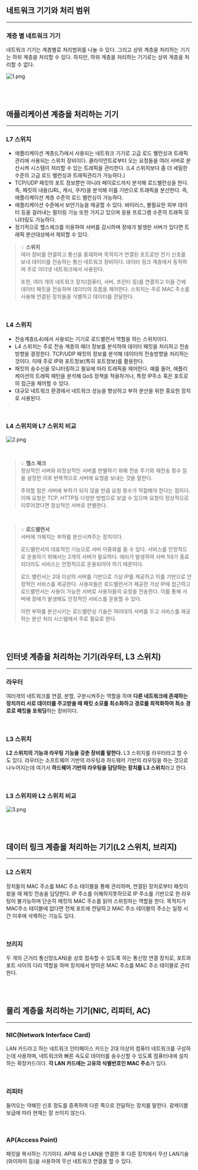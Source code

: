 ## 네트워크 기기와 처리 범위

---

### 계층 별 네트워크 기기

네트워크 기기는 계층별로 처리범위를 나눌 수 있다. 그리고 상위 계층을 처리하는 기기는 하위 계층을 처리할 수 있다. 하지만, 하위 계층을 처리하는 기기로는 상위 계층을 처리할 수 없다.

![1.png](/2.%20Network/3.%20%EB%84%A4%ED%8A%B8%EC%9B%8C%ED%81%AC%20%EA%B8%B0%EA%B8%B0/MinSu/img/1.png)

<br><br>

## 애플리케이션 계층을 처리하는 기기

---

### L7 스위치

- 애플리케이션 계층(L7)에서 사용되는 네트워크 기기로 고급 로드 밸런싱과 트래픽 관리에 사용되는 스위치 장비이다. 클라이언트로부터 오는 요청들을 여러 서버로 분산시켜 시스템이 처리할 수 있는 트래픽을 관리한다. (L4 스위치보다 좀 더 세밀한 수준의 고급 로드 밸런싱과 트래픽관리가 가능하다.)
- TCP/UDP 패킷의 포트 정보뿐만 아니라 페이로드까지 분석해 로드밸런싱을 한다. 즉, 패킷의 내용(URL, 캐시, 쿠키)을 분석해 이를 기반으로 트래픽을 분산한다. 즉, 애플리케이션 계층 수준의 로드 밸런싱이 가능하다.
- 애플리케이션 수준에서 보안기능을 제공할 수 있다. 바이러스, 불필요한 외부 데이터 등을 걸러내는 필터링 기능 또한 가지고 있으며 응용 프로그램 수준의 트래픽 모니터링도 가능하다.
- 정기적으로 헬스체크를 이용하여 서버를 감시하며 장애가 발생한 서버가 있다면 트래픽 분산대상에서 제외할 수 있다.

> 💡 **스위치** <br>여러 장비를 연결하고 통신을 중재하며 목적지가 연결된 포트로만 전기 신호를 보내 데이터를 전송하는 통신 네트워크 장비이다. 데이터 링크 계층에서 동작하며 주로 이더넷 네트워크에서 사용된다.
>
> 또한, 여러 개의 네트워크 장치(컴퓨터, 서버, 프린터 등)를 연결하고 이들 간에 데이터 패킷을 전송하며 데이터의 흐름을 제어한다. 스위치는 주로 MAC 주소를 사용해 연결된 장치들을 식별하고 데이터를 전달한다.

<br>

### L4 스위치

- 전송계층(L4)에서 사용되는 기기로 로드밸런서 역할을 하는 스위치이다.
- L4 스위치는 주로 전송 계층의 헤더 정보를 분석하여 데이터 패킷을 처리하고 전송 방향을 결정한다. TCP/UDP 패킷의 정보를 분석해 데이터의 전송방향을 처리하는 것이다. 이때 주로 IP와 포트정보(특히 포트정보)를 활용한다.
- 패킷의 송수신을 모니터링하고 필요에 따라 트래픽을 제어한다. 예를 들어, 애플리케이션의 트래픽 패턴을 분석해 QoS 정책을 적용하거나, 특정 IP주소 혹은 포트로의 접근을 제어할 수 있다.
- 대규모 네트워크 환경에서 네트워크 성능을 향상하고 부하 분산을 위한 중요한 장치로 사용된다.

<br>

### L4 스위치와 L7 스위치 비교

![2.png](/2.%20Network/3.%20%EB%84%A4%ED%8A%B8%EC%9B%8C%ED%81%AC%20%EA%B8%B0%EA%B8%B0/MinSu/img/2.png)

<br>

> 💡 **헬스 체크** <br>정상적인 서버와 비정상적인 서버를 판별하기 위해 전송 주기와 재전송 횟수 등을 설정한 이후 반복적으로 서버에 요청을 보내는 것을 말한다.
>
> 주의할 점은 서버에 부하가 되지 않을 만큼 요청 횟수가 적절해야 한다는 점이다. 이때 요청은 TCP, HTTP등 다양한 방법으로 보낼 수 있으며 요청이 정상적으로 이루어졌다면 정상적인 서버로 판별한다.

<br>

> 💡 **로드밸런서** <br>서버에 가해지는 부하를 분산시켜주는 장치이다.<br>
>
> 로드밸런서의 대표적인 기능으로 서버 이중화를 들 수 있다. 서비스를 안정적으로 운용하기 위해서는 2개의 서버가 필요하다. 에러가 발생하여 서버 1대가 종료되더라도 서비스는 안정적으로 운용되어야 하기 때문이다.
>
> 로드 밸런서는 2대 이상의 서버를 기반으로 가상 IP를 제공하고 이를 기반으로 안정적인 서비스를 제공한다. 사용자들은 로드밸런서가 제공한 가상 IP에 접근하고 로드밸런서는 사용이 가능한 서버로 사용자들의 요청을 전송한다. 이를 통해 서버에 장애가 발생해도 안정적인 서비스를 운용할 수 있다.
>
> 이런 부하를 분산시키는 로드밸런싱 기술은 여러대의 서버를 두고 서비스를 제공하는 분산 처리 시스템에서 주로 필요로 한다.

<br><br>

## 인터넷 계층을 처리하는 기기(라우터, L3 스위치)

---

### 라우터

여러개의 네트워크를 연결, 분할, 구분시켜주는 역할을 하며 **다른 네트워크에 존재하는 장치끼리 서로 데이터를 주고받을 때 패킷 소모를 최소화하고 경로를 최적화하여 최소 경로로 패킷을 포워딩**하는 장비이다.

<br>

### L3 스위치

**L2 스위치의 기능과 라우팅 기능을 갖춘 장비를 말한다.** L3 스위치를 라우터라고 할 수도 있다. 라우터는 소프트웨어 기반의 라우팅과 하드웨어 기반의 라우팅을 하는 것으로 나누어지는데 여기서 **하드웨어 기반의 라우팅을 담당하는 장치를 L3 스위치**라고 한다.

<br>

### L3 스위치와 L2 스위치 비교

![3.png](/2.%20Network/3.%20%EB%84%A4%ED%8A%B8%EC%9B%8C%ED%81%AC%20%EA%B8%B0%EA%B8%B0/MinSu/img/3.png)

<br><br>

## 데이터 링크 계층을 처리하는 기기(L2 스위치, 브리지)

---

### L2 스위치

장치들의 MAC 주소를 MAC 주소 테이블을 통해 관리하며, 연결된 장치로부터 패킷이 왔을 때 패킷 전송을 담당한다. IP 주소를 이해하지못하므로 IP 주소를 기반으로 한 라우팅이 불가능하며 단순히 패킷의 MAC 주소를 읽어 스위칭하는 역할을 한다. 목적지가 MAC주소 테이블에 없다면 전체 포트에 전달하고 MAC 주소 테이블의 주소는 일정 시간 이후에 삭제하는 기능도 있다.

<br>

### 브리지

두 개의 근거리 통신망(LAN)을 상호 접속할 수 있도록 하는 통신망 연결 장치로, 포트와 포트 사이의 다리 역할을 하며 장치에서 받아온 MAC 주소를 MAC 주소 테이블로 관리한다.

<br><br>

## 물리 계층을 처리하는 기기(NIC, 리피터, AC)

---

### NIC(Network Interface Card)

LAN 카드라고 하는 네트워크 인터페이스 카드는 2대 이상의 컴퓨터 네트워크를 구성하는데 사용하며, 네트워크와 빠른 속도로 데이터를 송수신할 수 있도록 컴퓨터내에 설치하는 확장카드이다. **각 LAN 카드에는 고유의 식별번호인 MAC 주소**가 있다.

<br>

### 리피터

들어오는 약해진 신호 정도를 증폭하여 다른 쪽으로 전달하는 장치를 말한다. 광케이블 보급에 따라 현재는 잘 쓰이지 않는다.

<br>

### AP(Access Point)

패킷을 복사하는 기기이다. AP에 유선 LAN을 연결한 후 다른 장치에서 무선 LAN기술(와이파이 등)을 사용하여 무선 네트워크 연결을 할 수 있다.
